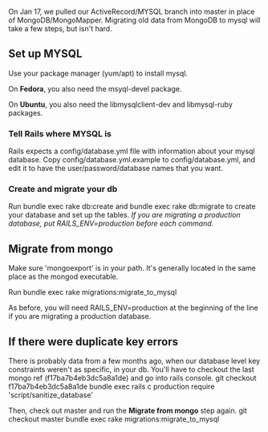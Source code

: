 On Jan 17, we pulled our ActiveRecord/MYSQL branch into master in place of MongoDB/MongoMapper.  Migrating old data from MongoDB to mysql will take a few steps, but isn't hard.

## Set up MYSQL
Use your package manager (yum/apt) to install mysql. 

On **Fedora**, you also need the msyql-devel package.

On **Ubuntu**, you also need the libmysqlclient-dev and libmysql-ruby packages.

### Tell Rails where MYSQL is
Rails expects a config/database.yml file with information about your mysql database.  Copy config/database.yml.example to config/database.yml, and edit it to have the user/password/database names that you want.

### Create and migrate your db
Run 
    bundle exec rake db:create
and 
    bundle exec rake db:migrate 
to create your database and set up the tables. *If you are migrating a production database, put RAILS_ENV=production before each command.*

## Migrate from mongo
Make sure 'mongoexport' is in your path. It's generally located in the same place as the mongod executable.

Run 
    bundle exec rake migrations:migrate_to_mysql

As before, you will need RAILS_ENV=production at the beginning of the line if you are migrating a production database.


## If there were duplicate key errors
There is probably data from a few months ago, when our database level key constraints weren't as specific, in your db.  You'll have to checkout the last mongo ref (f17ba7b4eb3dc5a8a1de) and go into rails console.
    git checkout f17ba7b4eb3dc5a8a1de
    bundle exec rails c production
    require 'script/sanitize_database'

Then, check out master and run the **Migrate from mongo** step again.
    git checkout master
    bundle exec rake migrations:migrate_to_mysql


